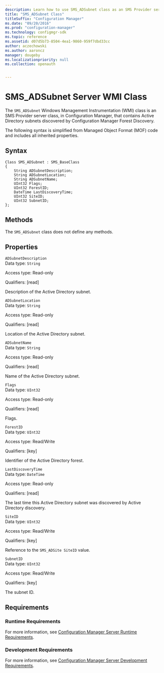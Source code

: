 ```yaml
---
description: Learn how to use SMS_ADSubnet class as an SMS Provider server class that contains Active Directory subnets discovered by CM Forest Discovery.
title: "SMS_ADSubnet Class"
titleSuffix: "Configuration Manager"
ms.date: "09/20/2016"
ms.prod: "configuration-manager"
ms.technology: configmgr-sdk
ms.topic: reference
ms.assetid: d07d5b73-8504-4ea1-9860-959f7dbd33cc
author: aczechowski
ms.author: aaroncz
manager: dougeby
ms.localizationpriority: null
ms.collection: openauth


---
```

# SMS_ADSubnet Server WMI Class
The `SMS_ADSubnet` Windows Management Instrumentation (WMI) class is an SMS Provider server class, in Configuration Manager, that contains Active Directory subnets discovered by Configuration Manager Forest Discovery.  

 The following syntax is simplified from Managed Object Format (MOF) code and includes all inherited properties.  

## Syntax  

```  
Class SMS_ADSubnet : SMS_BaseClass  
{  
    String ADSubnetDescription;  
    String ADSubnetLocation;  
    String ADSubnetName;  
    UInt32 Flags;  
    UInt32 ForestID;  
    DateTime LastDiscoveryTime;  
    UInt32 SiteID;  
    UInt32 SubnetID;  
};  
```  

## Methods  
 The `SMS_ADSubnet` class does not define any methods.  

## Properties  
 `ADSubnetDescription`  
 Data type: `String`  

 Access type: Read-only  

 Qualifiers: [read]  

 Description of the Active Directory subnet.  

 `ADSubnetLocation`  
 Data type: `String`  

 Access type: Read-only  

 Qualifiers: [read]  

 Location of the Active Directory subnet.  

 `ADSubnetName`  
 Data type: `String`  

 Access type: Read-only  

 Qualifiers: [read]  

 Name of the Active Directory subnet.  

 `Flags`  
 Data type: `UInt32`  

 Access type: Read-only  

 Qualifiers: [read]  

 Flags.   

 `ForestID`  
 Data type: `UInt32`  

 Access type: Read/Write  

 Qualifiers: [key]  

 Identifier of the Active Directory forest.  

 `LastDiscoveryTime`  
 Data type: `DateTime`  

 Access type: Read-only  

 Qualifiers: [read]  

 The last time this Active Directory subnet was discovered by Active Directory discovery.  

 `SiteID`  
 Data type: `UInt32`  

 Access type: Read/Write  

 Qualifiers: [key]  

 Reference to the `SMS_ADSite SiteID` value.  

 `SubnetID`  
 Data type: `UInt32`  

 Access type: Read/Write  

 Qualifiers: [key]  

 The subnet ID.  

## Requirements  

### Runtime Requirements  
 For more information, see [Configuration Manager Server Runtime Requirements](../../../../../develop/core/reqs/server-runtime-requirements.md).  

### Development Requirements  
 For more information, see [Configuration Manager Server Development Requirements](../../../../../develop/core/reqs/server-development-requirements.md).  
